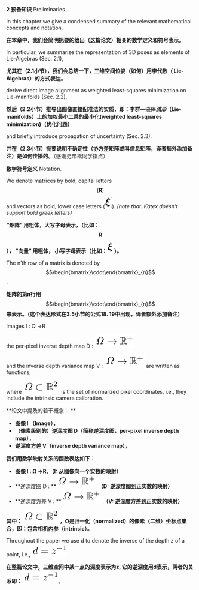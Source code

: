 **2 预备知识** Preliminaries

In this chapter we give a condensed summary of the relevant mathematical concepts and notation.

**在本章中，我们会简明扼要的给出（这篇论文）相关的数学定义和符号表示。**

In particular, we summarize the representation of 3D poses as elements of Lie-Algebras \(Sec. 2.1\),

**尤其在（2.1小节），我们会总结一下，三维空间位姿（如何）用李代数（ Lie-Algebras）的方式表达。**

derive direct image alignment as weighted least-squares minimization on Lie-manifolds \(Sec. 2.2\),

**然后（2.2小节）推导出图像直接配准法的实质，即：李群—**~~流体~~**_流形_（Lie-manifolds）上的加权最小二乘的最小化\(weighted least-squares minimization\)（优化问题）**

and briefly introduce propagation of uncertainty \(Sec. 2.3\).

**并在（2.3小节）扼要说明不确定性（协方差矩阵或叫信息矩阵，译者额外添加备注）是如何传播的。**（感谢范帝楷同学指点）

**数学符号定义** Notation.

We denote matrices by bold, capital letters $$(\textbf{R})$$ and vectors as bold, lower case letters (![](/assets/math_22.png)). _(note that: Katex doesn't support bold greek letters)_

**“矩阵” 用粗体，大写字母表示，（比如：**$$\textbf{R}$$**）， ”向量” 用粗体， 小写字母表示（比如：**![](/assets/math_22.png)**）。**

The n’th row of a matrix is denoted by $$\begin{bmatrix}\cdot\end{bmatrix}_{n}$$.

**矩阵的第n行用**$$\begin{bmatrix}\cdot\end{bmatrix}_{n}$$**来表示。（这个表达形式在3.5小节的公式18. 19中出现，译者额外添加备注）**

Images I : Ω →R

the per-pixel inverse depth map D :  ![](/assets/math_1.png)

and the inverse depth variance map V :  ![](/assets/math_1.png) are written as functions,

where ![](/assets/math_2.png) is the set of normalized pixel coordinates, i.e., they include the intrinsic camera calibration.

**论文中提及的若干概念： **

* **图像 I （Image），**
* **（像素级别的）逆深度图 D（简称逆深度图，per-pixel inverse depth map），**
* **逆深度方差 V（inverse depth variance map），**

**我们用数学映射关系的函数表达如下：**

* **图像 I : Ω →R，（I: 从图像向一个实数的映射）**
* **逆深度图 D :  **![](/assets/math_1.png)   **（D: 逆深度图到正实数的映射）**
* **逆深度方差 V : **![](/assets/math_1.png) **（V: 逆深度方差到正实数的映射）**

**其中： **![](/assets/math_2.png)**，Ω是归一化（normalized）的像素（二维）坐标点集合，即：包含相机内参（intrinsic）。**

Throughout the paper we use d to denote the inverse of the depth z of a point, i.e.,![](/assets/math_3.png) .

**在整篇论文中，三维空间中某一点的深度表示为z, 它的逆深度用d表示，两者的关系即：**![](/assets/math_3.png)。

